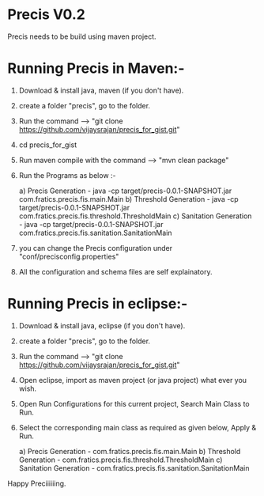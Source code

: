 Precis V0.2
===========

Precis needs to be build using maven project.

Running Precis in Maven:-
=========================

1) Download & install java, maven (if you don't have).

2) create a folder "precis", go to the folder.

3) Run the command --> "git clone https://github.com/vijaysrajan/precis_for_gist.git"

4) cd precis_for_gist

5) Run maven compile with the command --> "mvn clean package"

6) Run the Programs as below :-

	a) Precis Generation     - java -cp target/precis-0.0.1-SNAPSHOT.jar com.fratics.precis.fis.main.Main
	b) Threshold Generation  - java -cp target/precis-0.0.1-SNAPSHOT.jar com.fratics.precis.fis.threshold.ThresholdMain
	c) Sanitation Generation - java -cp target/precis-0.0.1-SNAPSHOT.jar com.fratics.precis.fis.sanitation.SanitationMain

7) you can change the Precis configuration under "conf/precisconfig.properties"

8) All the configuration and schema files are self explainatory.

Running Precis in eclipse:-
===========================

1) Download & install java, eclipse (if you don't have).

2) create a folder "precis", go to the folder.

3) Run the command --> "git clone https://github.com/vijaysrajan/precis_for_gist.git"

4) Open eclipse, import as maven project (or java project) what ever you wish.

5) Open Run Configurations for this current project, Search Main Class to Run.

6) Select the corresponding main class as required as given below, Apply & Run.

	a) Precis Generation     - com.fratics.precis.fis.main.Main
	b) Threshold Generation  - com.fratics.precis.fis.threshold.ThresholdMain
	c) Sanitation Generation - com.fratics.precis.fis.sanitation.SanitationMain

Happy Preciiiiiing.

